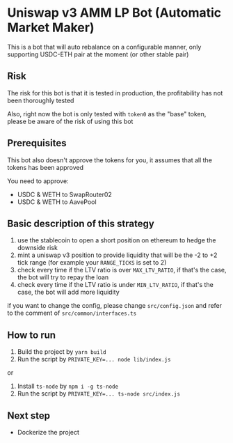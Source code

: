 # Uniswap v3 AMM LP Bot (Automatic Market Maker)

This is a bot that will auto rebalance on a configurable manner, only supporting USDC-ETH pair at the moment (or other stable pair)

## Risk

The risk for this bot is that it is tested in production, the profitability has not been thoroughly tested

Also, right now the bot is only tested with `token0` as the "base" token, please be aware of the risk of using this bot

## Prerequisites

This bot also doesn't approve the tokens for you, it assumes that all the tokens has been approved

You need to approve:

- USDC & WETH to SwapRouter02
- USDC & WETH to AavePool

## Basic description of this strategy

1. use the stablecoin to open a short position on ethereum to hedge the downside risk
2. mint a uniswap v3 position to provide liquidity that will be the -2 to +2 tick range (for example your `RANGE_TICKS` is set to 2)
3. check every time if the LTV ratio is over `MAX_LTV_RATIO`, if that's the case, the bot will try to repay the loan
4. check every time if the LTV ratio is under `MIN_LTV_RATIO`, if that's the case, the bot will add more liquidity

if you want to change the config, please change `src/config.json` and refer to the comment of `src/common/interfaces.ts`

## How to run

1. Build the project by `yarn build`
2. Run the script by `PRIVATE_KEY=... node lib/index.js`

or

1. Install `ts-node` by `npm i -g ts-node`
2. Run the script by `PRIVATE_KEY=... ts-node src/index.js`

## Next step

- Dockerize the project
